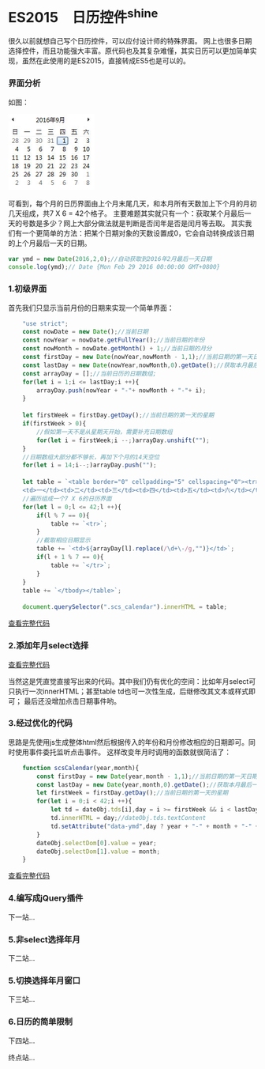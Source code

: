 # ES2015　日历控件<sup>shine</sup>

很久以前就想自己写个日历控件，可以应付设计师的特殊界面。
网上也很多日期选择控件，而且功能强大丰富。原代码也及其复杂难懂，其实日历可以更加简单实现，虽然在此使用的是ES2015，直接转成ES5也是可以的。

### 界面分析

如图：

![image](https://github.com/scscms/scs-calendar/raw/master/calendar.jpg)

可看到，每个月的日历界面由上个月末尾几天，和本月所有天数加上下个月的月初几天组成，共7 X 6 = 42个格子。
主要难题其实就只有一个：获取某个月最后一天的号数是多少？网上大部分做法就是判断是否闰年是否是闰月等去取。
其实我们有一个更简单的方法：把某个日期对象的天数设置成0，它会自动转换成该日期的上个月最后一天的日期。
```javascript
var ymd = new Date(2016,2,0);//自动获取到2016年2月最后一天日期
console.log(ymd);// Date {Mon Feb 29 2016 00:00:00 GMT+0800}
```

### 1.初级界面
首先我们只显示当前月份的日期来实现一个简单界面：
```javascript
	"use strict";
    const nowDate = new Date();//当前日期
    const nowYear = nowDate.getFullYear();//当前日期的年份
    const nowMonth = nowDate.getMonth() + 1;//当前日期的月分
    const firstDay = new Date(nowYear,nowMonth - 1,1);//当前日期的第一天日期
    const lastDay = new Date(nowYear,nowMonth,0).getDate();//获取本月最后一天的号数
    const arrayDay = [];//当前日历的日期数组;
    for(let i = 1;i <= lastDay;i ++){
        arrayDay.push(nowYear + "-"+ nowMonth + "-"+ i);
    }

    let firstWeek = firstDay.getDay();//当前日期的第一天的星期
    if(firstWeek > 0){
        //假如第一天不是从星期天开始，需要补充日期数组
        for(let i = firstWeek;i --;)arrayDay.unshift("");
    }
    //日期数组大部分都不够长，再加下个月的14天空位
    for(let i = 14;i--;)arrayDay.push("");

    let table = `<table border="0" cellpadding="5" cellspacing="0"><tr><td>日</td>
    <td>一</td><td>二</td><td>三</td><td>四</td><td>五</td><td>六</td></tr><tbody>`;
    //遍历组成一个7 X 6的日历界面
    for(let l = 0;l <= 42;l ++){
        if(l % 7 == 0){
            table += `<tr>`;
        }
        //截取相应日期显示
        table += `<td>${arrayDay[l].replace(/\d+\-/g,"")}</td>`;
        if(l + 1 % 7 == 0){
            table += `</tr>`;
        }
    }
    table += `</tbody></table>`;

    document.querySelector(".scs_calendar").innerHTML = table;
```
[查看完整代码](index.html)

### 2.添加年月select选择

[查看完整代码](index2.html)

当然这是凭直觉直接写出来的代码。其中我们仍有优化的空间：比如年月select可只执行一次innerHTML；甚至table td也可一次性生成，后继修改其文本或样式即可；
最后还没增加点击日期事件哟。

### 3.经过优化的代码

思路是先使用js生成整体html然后根据传入的年份和月份修改相应的日期即可。同时使用事件委托监听点击事件。
这样改变年月时调用的函数就很简洁了：
```javascript
    function scsCalendar(year,month){
        const firstDay = new Date(year,month - 1,1);//当前日期的第一天日期
        const lastDay = new Date(year,month,0).getDate();//获取本月最后一天的号数
        let firstWeek = firstDay.getDay();//当前日期的第一天的星期
        for(let i = 0;i < 42;i ++){
            let td = dateObj.tds[i],day = i >= firstWeek && i < lastDay + firstWeek ? i - firstWeek + 1 : "";
            td.innerHTML = day;//dateObj.tds.textContent
            td.setAttribute("data-ymd",day ? year + "-" + month + "-" + ("0" + day).slice(-2) :"");
        }
        dateObj.selectDom[0].value = year;
        dateObj.selectDom[1].value = month;
    }
```
[查看完整代码](index3.html)

### 4.编写成jQuery插件
下一站...
### 5.非select选择年月
下二站...
### 5.切换选择年月窗口
下三站...
### 6.日历的简单限制
下四站...

终点站...